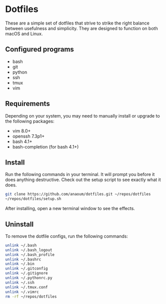 # Dotfiles

These are a simple set of dotfiles that strive to strike the right balance between usefulness and simplicity. They are designed to function on both macOS and Linux.

## Configured programs

* bash
* git
* python
* ssh
* tmux
* vim

## Requirements

Depending on your system, you may need to manually install or upgrade to the following packages:

* vim 8.0+
* openssh 7.3p1+
* bash 4.1+
* bash-completion (for bash 4.1+)

## Install

Run the following commands in your terminal. It will prompt you before it does anything destructive. Check out the setup script to see exactly what it does.

```bash
git clone https://github.com/anaoum/dotfiles.git ~/repos/dotfiles
~/repos/dotfiles/setup.sh
```

After installing, open a new terminal window to see the effects.

## Uninstall

To remove the dotfile configs, run the following commands:

```bash
unlink ~/.bash
unlink ~/.bash_logout
unlink ~/.bash_profile
unlink ~/.bashrc
unlink ~/.bin
unlink ~/.gitconfig
unlink ~/.gitignore
unlink ~/.pythonrc.py
unlink ~/.ssh
unlink ~/.tmux.conf
unlink ~/.vimrc
rm -rf ~/repos/dotfiles
```
